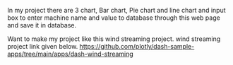 In my project there are 3 chart, Bar chart, Pie chart and line chart and input box to enter machine name and value to database through this web page and save it in database.

Want to make my project like this wind streaming project. wind streaming project link given below.
https://github.com/plotly/dash-sample-apps/tree/main/apps/dash-wind-streaming

